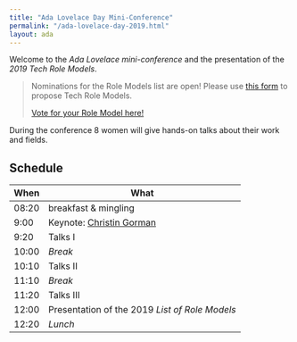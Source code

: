 ```yaml
---
title: "Ada Lovelace Day Mini-Conference"
permalink: "/ada-lovelace-day-2019.html"
layout: ada
---
```


Welcome to the _Ada Lovelace mini-conference_ and the presentation of the _2019 Tech Role Models_.

> Nominations for the Role Models list are open!
> Please use [this form](https://forms.gle/jCMJEj5HcTzs5p8JA) to propose Tech Role Models.
>
> <a href="https://forms.gle/jCMJEj5HcTzs5p8JA" target=_blank class="btn btn-dark">Vote for your Role Model here!</a>

During the conference 8 women will give hands-on talks about their work and fields.

## Schedule

| When  | What                                                        |
| ----- | ----------------------------------------------------------- |
| 08:20 | breakfast &amp; mingling                                    |
| 9:00  | Keynote: [Christin Gorman](https://kranglefant.tumblr.com/) |
| 9:20  | Talks I                                                     |
| 10:00 | _Break_                                                     |
| 10:10 | Talks II                                                    |
| 11:10 | _Break_                                                     |
| 11:20 | Talks III                                                   |
| 12:00 | Presentation of the 2019 _List of Role Models_              |
| 12:20 | _Lunch_                                                     |
